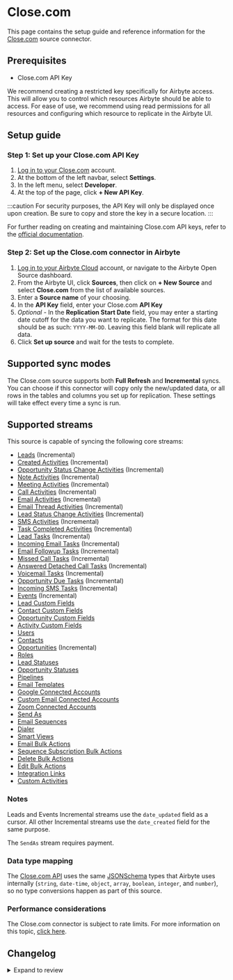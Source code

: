 # Close.com

This page contains the setup guide and reference information for the [Close.com](https://www.close.com/) source connector.

## Prerequisites

- Close.com API Key

We recommend creating a restricted key specifically for Airbyte access. This will allow you to control which resources Airbyte should be able to access. For ease of use, we recommend using read permissions for all resources and configuring which resource to replicate in the Airbyte UI.

## Setup guide

### Step 1: Set up your Close.com API Key

1. [Log in to your Close.com](https://www.close.com) account.
2. At the bottom of the left navbar, select **Settings**.
3. In the left menu, select **Developer**.
4. At the top of the page, click **+ New API Key**.

:::caution
For security purposes, the API Key will only be displayed once upon creation. Be sure to copy and store the key in a secure location.
:::

For further reading on creating and maintaining Close.com API keys, refer to the
[official documentation](https://help.close.com/docs/api-keys-oauth).

### Step 2: Set up the Close.com connector in Airbyte

1. [Log in to your Airbyte Cloud](https://cloud.airbyte.com/workspaces) account, or navigate to the Airbyte Open Source dashboard.
2. From the Airbyte UI, click **Sources**, then click on **+ New Source** and select **Close.com** from the list of available sources.
3. Enter a **Source name** of your choosing.
4. In the **API Key** field, enter your Close.com **API Key**
5. _Optional_ - In the **Replication Start Date** field, you may enter a starting date cutoff for the data you want to replicate. The format for this date should be as such: `YYYY-MM-DD`. Leaving this field blank will replicate all data.
6. Click **Set up source** and wait for the tests to complete.

## Supported sync modes

The Close.com source supports both **Full Refresh** and **Incremental** syncs. You can choose if this connector will copy only the new/updated data, or all rows in the tables and columns you set up for replication. These settings will take effect every time a sync is run.

## Supported streams

This source is capable of syncing the following core streams:

- [Leads](https://developer.close.com/#leads) \(Incremental\)
- [Created Activities](https://developer.close.com/#activities-list-or-filter-all-created-activities) \(Incremental\)
- [Opportunity Status Change Activities](https://developer.close.com/#activities-list-or-filter-all-opportunitystatuschange-activities) \(Incremental\)
- [Note Activities](https://developer.close.com/#activities-list-or-filter-all-note-activities) \(Incremental\)
- [Meeting Activities](https://developer.close.com/#activities-list-or-filter-all-meeting-activities) \(Incremental\)
- [Call Activities](https://developer.close.com/#activities-list-or-filter-all-call-activities) \(Incremental\)
- [Email Activities](https://developer.close.com/#activities-list-or-filter-all-email-activities) \(Incremental\)
- [Email Thread Activities](https://developer.close.com/#activities-list-or-filter-all-emailthread-activities) \(Incremental\)
- [Lead Status Change Activities](https://developer.close.com/#activities-list-or-filter-all-leadstatuschange-activities) \(Incremental\)
- [SMS Activities](https://developer.close.com/#activities-list-or-filter-all-sms-activities) \(Incremental\)
- [Task Completed Activities](https://developer.close.com/#activities-list-or-filter-all-taskcompleted-activities) \(Incremental\)
- [Lead Tasks](https://developer.close.com/#tasks) \(Incremental\)
- [Incoming Email Tasks](https://developer.close.com/#tasks) \(Incremental\)
- [Email Followup Tasks](https://developer.close.com/#tasks) \(Incremental\)
- [Missed Call Tasks](https://developer.close.com/#tasks) \(Incremental\)
- [Answered Detached Call Tasks](https://developer.close.com/#tasks) \(Incremental\)
- [Voicemail Tasks](https://developer.close.com/#tasks) \(Incremental\)
- [Opportunity Due Tasks](https://developer.close.com/#tasks) \(Incremental\)
- [Incoming SMS Tasks](https://developer.close.com/#tasks) \(Incremental\)
- [Events](https://developer.close.com/#event-log) \(Incremental\)
- [Lead Custom Fields](https://developer.close.com/#custom-fields-list-all-the-lead-custom-fields-for-your-organization)
- [Contact Custom Fields](https://developer.close.com/#custom-fields-list-all-the-contact-custom-fields-for-your-organization)
- [Opportunity Custom Fields](https://developer.close.com/#custom-fields-list-all-the-opportunity-custom-fields-for-your-organization)
- [Activity Custom Fields](https://developer.close.com/#custom-fields-list-all-the-activity-custom-fields-for-your-organization)
- [Users](https://developer.close.com/#users)
- [Contacts](https://developer.close.com/#contacts)
- [Opportunities](https://developer.close.com/#opportunities) \(Incremental\)
- [Roles](https://developer.close.com/#roles)
- [Lead Statuses](https://developer.close.com/#lead-statuses)
- [Opportunity Statuses](https://developer.close.com/#opportunity-statuses)
- [Pipelines](https://developer.close.com/#pipelines)
- [Email Templates](https://developer.close.com/#email-templates)
- [Google Connected Accounts](https://developer.close.com/#connected-accounts)
- [Custom Email Connected Accounts](https://developer.close.com/#connected-accounts)
- [Zoom Connected Accounts](https://developer.close.com/#connected-accounts)
- [Send As](https://developer.close.com/#send-as)
- [Email Sequences](https://developer.close.com/#email-sequences)
- [Dialer](https://developer.close.com/#dialer)
- [Smart Views](https://developer.close.com/#smart-views)
- [Email Bulk Actions](https://developer.close.com/#bulk-actions-list-bulk-emails)
- [Sequence Subscription Bulk Actions](https://developer.close.com/#bulk-actions-list-bulk-sequence-subscriptions)
- [Delete Bulk Actions](https://developer.close.com/#bulk-actions-list-bulk-deletes)
- [Edit Bulk Actions](https://developer.close.com/#bulk-actions-list-bulk-edits)
- [Integration Links](https://developer.close.com/#integration-links)
- [Custom Activities](https://developer.close.com/#custom-activities)

### Notes

Leads and Events Incremental streams use the `date_updated` field as a cursor. All other Incremental streams use the `date_created` field for the same purpose.

The `SendAs` stream requires payment.

### Data type mapping

The [Close.com API](https://developer.close.com/) uses the same [JSONSchema](https://json-schema.org/understanding-json-schema/reference/index.html) types that Airbyte uses internally (`string`, `date-time`, `object`, `array`, `boolean`, `integer`, and `number`), so no type conversions happen as part of this source.

### Performance considerations

The Close.com connector is subject to rate limits. For more information on this topic,
[click here](https://developer.close.com/topics/rate-limits/).

## Changelog

<details>
  <summary>Expand to review</summary>

| Version | Date       | Pull Request                                             | Subject                                                                                                |
| :------ | :--------- | :------------------------------------------------------- | :----------------------------------------------------------------------------------------------------- |
| 0.5.5 | 2024-07-06 | [40994](https://github.com/airbytehq/airbyte/pull/40994) | Update dependencies |
| 0.5.4 | 2024-06-25 | [40350](https://github.com/airbytehq/airbyte/pull/40350) | Update dependencies |
| 0.5.3 | 2024-06-22 | [40043](https://github.com/airbytehq/airbyte/pull/40043) | Update dependencies |
| 0.5.2 | 2024-06-15 | [39477](https://github.com/airbytehq/airbyte/pull/39477) | Format source, delete requirements.txt |
| 0.5.1 | 2024-05-20 | [38391](https://github.com/airbytehq/airbyte/pull/38391) | [autopull] base image + poetry + up_to_date |
| 0.5.0 | 2023-11-30 | [32984](https://github.com/airbytehq/airbyte/pull/32984) | Add support for custom fields |
| 0.4.3 | 2023-10-28 | [31534](https://github.com/airbytehq/airbyte/pull/31534) | Fixed Email Activities Stream Pagination |
| 0.4.2 | 2023-08-08 | [29206](https://github.com/airbytehq/airbyte/pull/29206) | Fixed the issue with `DatePicker` format for `start date` |
| 0.4.1 | 2023-07-04 | [27950](https://github.com/airbytehq/airbyte/pull/27950) | Add human readable titles to API Key and Start Date fields |
| 0.4.0 | 2023-06-27 | [27776](https://github.com/airbytehq/airbyte/pull/27776) | Update the `Email Followup Tasks` stream schema |
| 0.3.0 | 2023-05-12 | [26024](https://github.com/airbytehq/airbyte/pull/26024) | Update the `Email sequences` stream schema |
| 0.2.2 | 2023-05-05 | [25868](https://github.com/airbytehq/airbyte/pull/25868) | Added `CDK TypeTransformer` to gurantee JSON Schema types, added missing properties for `roles` stream |
| 0.2.1 | 2023-02-15 | [23074](https://github.com/airbytehq/airbyte/pull/23074) | Specified date formatting in specification |
| 0.2.0 | 2022-11-04 | [18968](https://github.com/airbytehq/airbyte/pull/18968) | Migrate to Low-Code |
| 0.1.0 | 2021-08-10 | [5366](https://github.com/airbytehq/airbyte/pull/5366) | Initial release of Close.com connector for Airbyte |

</details>
